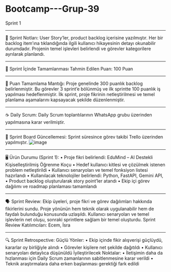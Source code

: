 # Bootcamp---Grup-39

Sprint 1
________________________________________
📝 Sprint Notları:
User Story’ler, product backlog içerisine yazılmıştır. Her bir backlog item’ına tıklandığında ilgili kullanıcı hikayesinin detayı okunabilir durumdadır. Projenin temel işlevleri belirlendi ve görevler kategorilere ayrılarak planlandı.
________________________________________
🎯 Sprint İçinde Tamamlanması Tahmin Edilen Puan:
100 Puan
________________________________________
📐 Puan Tamamlama Mantığı:
Proje genelinde 300 puanlık backlog belirlenmiştir. Bu görevler 3 sprint’e bölünmüş ve ilk sprintte 100 puanlık iş yapılması hedeflenmiştir. İlk sprint, proje fikrinin netleştirilmesi ve temel planlama aşamalarını kapsayacak şekilde düzenlenmiştir.
________________________________________
☕ Daily Scrum:
Daily Scrum toplantılarının WhatsApp grubu üzerinden yapılmasına karar verilmiştir. 
________________________________________
📌 Sprint Board Güncellemesi:
Sprint süresince görev takibi Trello üzerinden yapılmıştır.
 ![image](https://github.com/user-attachments/assets/2c4967e7-b1b0-4e05-8276-ca2a4091780c)

________________________________________
🖥️ Ürün Durumu (Sprint 1):
•	Proje fikri belirlendi: EduMind – AI Destekli Kişiselleştirilmiş Öğrenme Koçu
•	Hedef kullanıcı kitlesi ve çözülmek istenen problem netleştirildi
•	Kullanıcı senaryoları ve temel fonksiyon listesi hazırlandı
•	Kullanılacak teknolojiler belirlendi: Python, FastAPI, Gemini API, 
•	Product backlog oluşturularak story point’ler atandı
•	Ekip içi görev dağılımı ve roadmap planlaması tamamlandı
________________________________________
🗣️ Sprint Review:
Ekip üyeleri, proje fikri ve görev dağılımları hakkında fikirlerini sundu. Proje yönünün hem teknik olarak uygulanabilir hem de faydalı bulunduğu konusunda uzlaşıldı. Kullanıcı senaryoları ve temel işlevlerin net oluşu, sonraki sprintlere sağlam bir temel oluşturdu.
Sprint Review Katılımcıları:
Ecem, İsra
________________________________________
🔍 Sprint Retrospective:
Güçlü Yönler:
•	Ekip içinde fikir alışverişi güçlüydü, kararlar oy birliğiyle alındı
•	Görevler kişilere net şekilde dağıtıldı
•	Kullanıcı senaryoları detaylıca düşünüldü
İyileştirilecek Noktalar:
•	İletişimin daha da hızlanması için Daily Scrum zamanlarının sabitlenmesine karar verildi
•	Teknik araştırmalara daha erken başlanması gerektiği fark edildi
